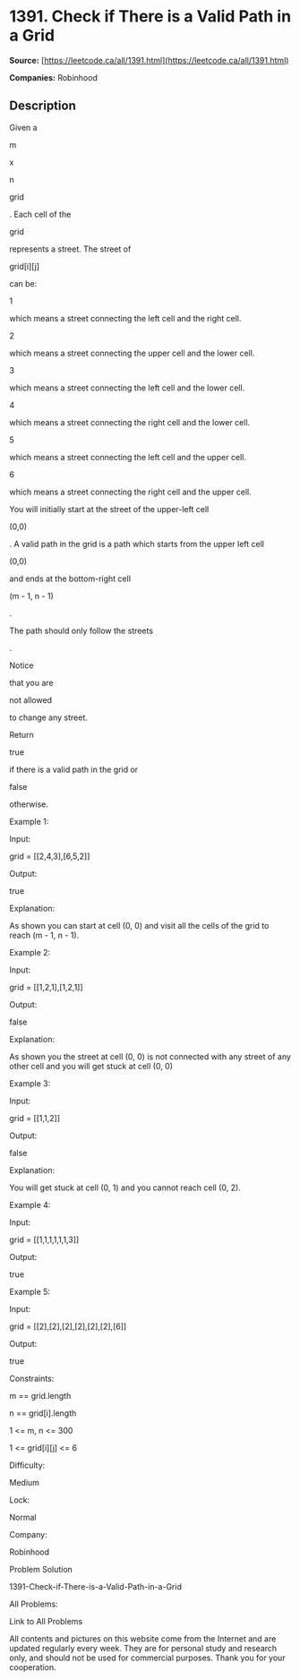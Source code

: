 # 1391. Check if There is a Valid Path in a Grid

**Source:** [https://leetcode.ca/all/1391.html](https://leetcode.ca/all/1391.html)

**Companies:** Robinhood

## Description

Given a

m

x

n

grid

. Each cell of the

grid

represents a street. The street of

grid[i][j]

can be:

1

which means a street connecting the left cell and the right
                    cell.

2

which means a street connecting the upper cell and the lower
                    cell.

3

which means a street connecting the left cell and the lower cell.

4

which means a street connecting the right cell and the lower cell.

5

which means a street connecting the left cell and the upper cell.

6

which means a street connecting the right cell and the upper cell.

You will initially start at the street of the upper-left cell

(0,0)

.
                A valid path in the grid is a path which starts from the upper left cell

(0,0)

and ends at the bottom-right cell

(m - 1, n - 1)

.

The path
                    should only follow the streets

.

Notice

that you are

not allowed

to change any
                street.

Return

true

if there is a valid path in the grid or

false

otherwise.

Example 1:

Input:

grid = [[2,4,3],[6,5,2]]

Output:

true

Explanation:

As shown you can start at cell (0, 0) and visit all the cells of the grid to reach (m - 1, n - 1).

Example 2:

Input:

grid = [[1,2,1],[1,2,1]]

Output:

false

Explanation:

As shown you the street at cell (0, 0) is not connected with any street of any other cell and you will get stuck at cell (0, 0)

Example 3:

Input:

grid = [[1,1,2]]

Output:

false

Explanation:

You will get stuck at cell (0, 1) and you cannot reach cell (0, 2).

Example 4:

Input:

grid = [[1,1,1,1,1,1,3]]

Output:

true

Example 5:

Input:

grid = [[2],[2],[2],[2],[2],[2],[6]]

Output:

true

Constraints:

m == grid.length

n == grid[i].length

1 <= m, n <= 300

1 <= grid[i][j] <= 6

Difficulty:

Medium

Lock:

Normal

Company:

Robinhood

Problem Solution

1391-Check-if-There-is-a-Valid-Path-in-a-Grid

All Problems:

Link to All Problems

All contents and pictures on this website come from the Internet and are updated regularly every week. They are for personal study and research only, and should not be used for commercial purposes. Thank you for your cooperation.

